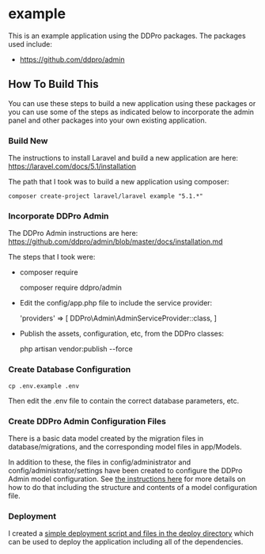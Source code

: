 # example

This is an example application using the DDPro packages.  The packages used include:

* https://github.com/ddpro/admin

## How To Build This

You can use these steps to build a new application using these packages or you can use some
of the steps as indicated below to incorporate the admin panel and other packages into your
own existing application.

### Build New

The instructions to install Laravel and build a new application are here: https://laravel.com/docs/5.1/installation

The path that I took was to build a new application using composer:

    composer create-project laravel/laravel example "5.1.*"

### Incorporate DDPro Admin

The DDPro Admin instructions are here: https://github.com/ddpro/admin/blob/master/docs/installation.md

The steps that I took were:

* composer require

    composer require ddpro/admin

* Edit the config/app.php file to include the service provider:

    'providers' => [
        DDPro\Admin\AdminServiceProvider::class,
    ]

* Publish the assets, configuration, etc, from the DDPro classes:

    php artisan vendor:publish --force

### Create Database Configuration

    cp .env.example .env

Then edit the .env file to contain the correct database parameters, etc.

### Create DDPro Admin Configuration Files

There is a basic data model created by the migration files in database/migrations, and the corresponding
model files in app/Models.

In addition to these, the files in config/administrator and config/administrator/settings have been created
to configure the DDPro Admin model configuration.  See [the instructions here](https://github.com/ddpro/admin/blob/master/docs/model-configuration.md) for more details on how to do that including the structure and contents of a model configuration file.


### Deployment

I created a [simple deployment script and files in the deploy directory](/deploy/README.md) which can be used to deploy the application including all of the dependencies.

